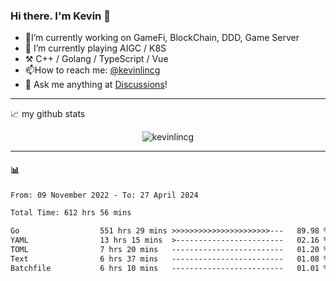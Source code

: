 ### Hi there. I'm Kevin 👋

- 🔭I’m currently working on GameFi, BlockChain, DDD, Game Server
- 🌱 I’m currently playing AIGC / K8S
-   :hammer_and_pick: C++ / Golang / TypeScript / Vue
- 📫How to reach me: [@kevinlincg](https://twitter.com/kevinlincg) 
-   :thought_balloon: Ask me anything at [Discussions](https://github.com/kevinlincg/kevinlincg/issues/new)!

---

📈 my github stats

<p align="center"> <img src="https://github-readme-stats-ouuan.vercel.app/api?username=kevinlincg&theme=dark&show_icons=true&count_private=true" alt="kevinlincg" />

---

#### :bar_chart: 

<!--START_SECTION:waka-->

```txt
From: 09 November 2022 - To: 27 April 2024

Total Time: 612 hrs 56 mins

Go                  551 hrs 29 mins >>>>>>>>>>>>>>>>>>>>>>---   89.98 %
YAML                13 hrs 15 mins  >------------------------   02.16 %
TOML                7 hrs 20 mins   -------------------------   01.20 %
Text                6 hrs 37 mins   -------------------------   01.08 %
Batchfile           6 hrs 10 mins   -------------------------   01.01 %
```

<!--END_SECTION:waka-->
